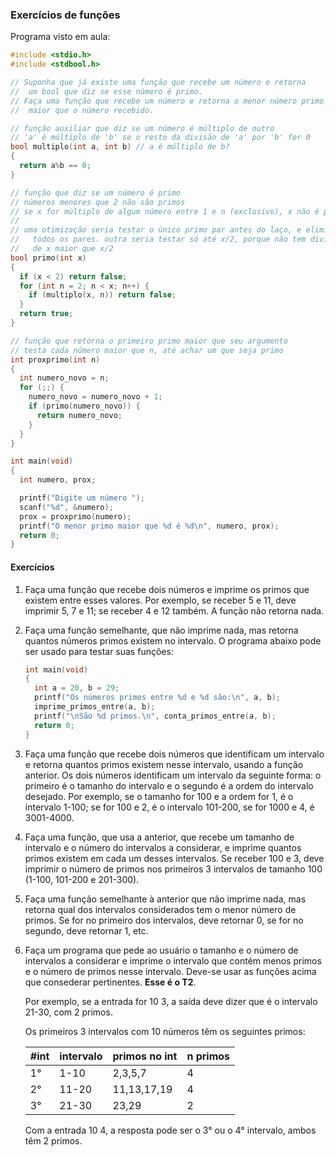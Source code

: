 ### Exercícios de funções

Programa visto em aula:
```c
#include <stdio.h>
#include <stdbool.h>

// Suponha que já existe uma função que recebe um número e retorna 
//  um bool que diz se esse número é primo. 
// Faça uma função que recebe um número e retorna o menor número primo 
//  maior que o número recebido.

// função auxiliar que diz se um número é múltiplo de outro
// 'a' é múltiplo de 'b' se o resto da divisão de 'a' por 'b' for 0
bool multiplo(int a, int b) // a é múltiplo de b?
{
  return a%b == 0;
}

// função que diz se um número é primo
// números menores que 2 não são primos
// se x for múltiplo de algum número entre 1 e n (exclusivo), x não é primo
//
// uma otimização seria testar o único primo par antes do laço, e eliminar
//   todos os pares. outra seria testar só até x/2, porque não tem divisor
//   de x maior que x/2
bool primo(int x)
{
  if (x < 2) return false;
  for (int n = 2; n < x; n++) {
    if (multiplo(x, n)) return false;
  }
  return true;
}

// função que retorna o primeiro primo maior que seu argumento
// testa cada número maior que n, até achar um que seja primo
int proxprimo(int n)
{
  int numero_novo = n;
  for (;;) {
    numero_novo = numero_novo + 1;
    if (primo(numero_novo)) {
      return numero_novo;
    }
  }
}

int main(void)
{
  int numero, prox;

  printf("Digite um número ");
  scanf("%d", &numero);
  prox = proxprimo(numero);
  printf("O menor primo maior que %d é %d\n", numero, prox);
  return 0;
}
```

#### Exercícios

1. Faça uma função que recebe dois números e imprime os primos que existem entre esses valores. Por exemplo, se receber 5 e 11, deve imprimir 
5, 7 e 11; se receber 4 e 12 também. A função não retorna nada.
2. Faça uma função semelhante, que não imprime nada, mas retorna quantos números primos existem no intervalo. O programa abaixo pode ser usado para testar suas funções:
   ```c
   int main(void)
   {
     int a = 20, b = 29;
     printf("Os números primos entre %d e %d são:\n", a, b);
     imprime_primos_entre(a, b);
     printf("\nSão %d primos.\n", conta_primos_entre(a, b);
     return 0;
   }
   ```
3. Faça uma função que recebe dois números que identificam um intervalo e retorna quantos primos existem nesse intervalo, usando a função anterior. Os dois números identificam um intervalo da seguinte forma: o primeiro é o tamanho do intervalo e o segundo é a ordem do intervalo desejado. Por exemplo, se o tamanho for 100 e a ordem for 1, é o intervalo 1-100; se for 100 e 2, é o intervalo 101-200, se for 1000 e 4, é 3001-4000.
4. Faça uma função, que usa a anterior, que recebe um tamanho de intervalo e o número do intervalos a considerar, e imprime quantos primos existem em cada um desses intervalos. Se receber 100 e 3, deve imprimir o número de primos nos primeiros 3 intervalos de tamanho 100 (1-100, 101-200 e 201-300).
5. Faça uma função semelhante à anterior que não imprime nada, mas retorna qual dos intervalos considerados tem o menor número de primos. Se for no primeiro dos intervalos, deve retornar 0, se for no segundo, deve retornar 1, etc.
6. Faça um programa que pede ao usuário o tamanho e o número de intervalos a considerar e imprime o intervalo que contém menos primos e o número de primos nesse intervalo. Deve-se usar as funções acima que consederar pertinentes. **Esse é o T2**.

   Por exemplo, se a entrada for 10 3, a saída deve dizer que é o intervalo 21-30, com 2 primos. 

   Os primeiros 3 intervalos com 10 números têm os seguintes primos:
   
   #int | intervalo | primos no int | n primos
   ---- | --------- | :------------ | :-------
   1°   | 1-10      | 2,3,5,7       | 4
   2°   | 11-20     | 11,13,17,19   | 4
   3°   | 21-30     | 23,29         | 2

   Com a entrada 10 4, a resposta pode ser o 3° ou o 4° intervalo, ambos têm 2 primos.
